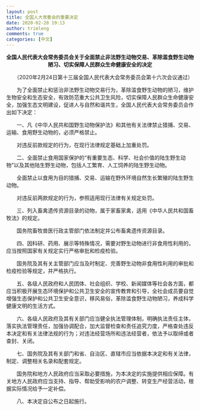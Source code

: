 ```yaml
---
layout: post
title: 全国人大常委会的重要决定
date: 2020-02-28 19:13
author: trimleng
comments: true
categories: [中文]
---
```

<!-- wp:paragraph {"align":"center"} -->
<p style="text-align:center"><strong>全国人民代表大会常务委员会关于全面禁止</strong><strong>非法野生动物交易、革除滥食野生动物陋习、</strong><strong>切实保障人民群众生命健康安全的决定</strong></p>
<!-- /wp:paragraph -->

<!-- wp:paragraph -->
<p>　　（2020年2月24日第十三届全国人民代表大会常务委员会第十六次会议通过）</p>
<!-- /wp:paragraph -->

<!-- wp:paragraph -->
<p>　　为了全面禁止和惩治非法野生动物交易行为，革除滥食野生动物的陋习，维护生物安全和生态安全，有效防范重大公共卫生风险，切实保障人民群众生命健康安全，加强生态文明建设，促进人与自然和谐共生，全国人民代表大会常务委员会作出如下决定：</p>
<!-- /wp:paragraph -->

<!-- wp:more -->
<!--more-->
<!-- /wp:more -->

<!-- wp:paragraph -->
<p>　　一、凡《中华人民共和国野生动物保护法》和其他有关法律禁止猎捕、交易、运输、食用野生动物的，必须严格禁止。</p>
<!-- /wp:paragraph -->

<!-- wp:paragraph -->
<p>　　对违反前款规定的行为，在现行法律规定基础上加重处罚。</p>
<!-- /wp:paragraph -->

<!-- wp:paragraph -->
<p>　　二、全面禁止食用国家保护的“有重要生态、科学、社会价值的陆生野生动物”以及其他陆生野生动物，包括人工繁育、人工饲养的陆生野生动物。</p>
<!-- /wp:paragraph -->

<!-- wp:paragraph -->
<p>　　全面禁止以食用为目的猎捕、交易、运输在野外环境自然生长繁殖的陆生野生动物。</p>
<!-- /wp:paragraph -->

<!-- wp:paragraph -->
<p>　　对违反前两款规定的行为，参照适用现行法律有关规定处罚。</p>
<!-- /wp:paragraph -->

<!-- wp:paragraph -->
<p>　　三、列入畜禽遗传资源目录的动物，属于家畜家禽，适用《中华人民共和国畜牧法》的规定。</p>
<!-- /wp:paragraph -->

<!-- wp:paragraph -->
<p>　　国务院畜牧兽医行政主管部门依法制定并公布畜禽遗传资源目录。</p>
<!-- /wp:paragraph -->

<!-- wp:paragraph -->
<p>　　四、因科研、药用、展示等特殊情况，需要对野生动物进行非食用性利用的，应当按照国家有关规定实行严格审批和检疫检验。</p>
<!-- /wp:paragraph -->

<!-- wp:paragraph -->
<p>　　国务院及其有关主管部门应当及时制定、完善野生动物非食用性利用的审批和检疫检验等规定，并严格执行。</p>
<!-- /wp:paragraph -->

<!-- wp:paragraph -->
<p>　　五、各级人民政府和人民团体、社会组织、学校、新闻媒体等社会各方面，都应当积极开展生态环境保护和公共卫生安全的宣传教育和引导，全社会成员要自觉增强生态保护和公共卫生安全意识，移风易俗，革除滥食野生动物陋习，养成科学健康文明的生活方式。</p>
<!-- /wp:paragraph -->

<!-- wp:paragraph -->
<p>　　六、各级人民政府及其有关部门应当健全执法管理体制，明确执法责任主体，落实执法管理责任，加强协调配合，加大监督检查和责任追究力度，严格查处违反本决定和有关法律法规的行为；对违法经营场所和违法经营者，依法予以取缔或者查封、关闭。</p>
<!-- /wp:paragraph -->

<!-- wp:paragraph -->
<p>　　七、国务院及其有关部门和省、自治区、直辖市应当依据本决定和有关法律，制定、调整相关名录和配套规定。</p>
<!-- /wp:paragraph -->

<!-- wp:paragraph -->
<p>　　国务院和地方人民政府应当采取必要措施，为本决定的实施提供相应保障。有关地方人民政府应当支持、指导、帮助受影响的农户调整、转变生产经营活动，根据实际情况给予一定补偿。</p>
<!-- /wp:paragraph -->

<!-- wp:paragraph -->
<p>　　八、本决定自公布之日起施行。</p>
<!-- /wp:paragraph -->
